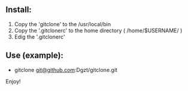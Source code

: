 Install:
---------

1) Copy the 'gitclone' to the /usr/local/bin
2) Copy the '.gitclonerc' to the home directory ( /home/$USERNAME/ )
3) Edig the '.gitclonerc' 

Use (example):
---------------
 - gitclone git@github.com:Dgzt/gitclone.git

 Enjoy!
 